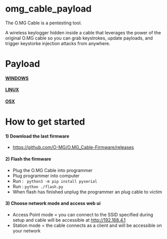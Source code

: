 # omg_cable_payload

The O.MG Cable is a pentesting tool.  

A wireless keylogger hidden inside a cable that leverages the power of the original O.MG cable so you can grab keystrokes, update payloads, and trigger keystorke injection attacks from anywhere.  

# Payload

#### [WINDOWS](https://github.com/julesbozouklian/omg_cable_payload/blob/main/windows/index.md)

#### [LINUX](https://github.com/julesbozouklian/omg_cable_payload/blob/main/linux/index.md)

#### [OSX](https://github.com/julesbozouklian/omg_cable_payload/blob/main/osx/index.md)


# How to get started

#### 1) Download the last firmware
 - https://github.com/O-MG/O.MG_Cable-Firmware/releases

#### 2) Flash the firmware
 - Plug the O.MG Cable into programmer
 - Plug programmer into computer
 - Run : ``` python3 -m pip install pyserial```
 - Run : ``` python ./flash.py ```
 - When flash has finished unplug the programmer an plug cable to victim

#### 3) Choose network mode and access web ui
 - Access Point mode = you can connect to the SSID specified during setup and cable will be accessible at http://192.168.4.1
 - Station mode = the cable connects as a client and will be accessible on your network
